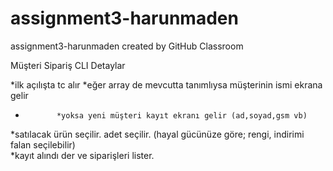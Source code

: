 # assignment3-harunmaden
assignment3-harunmaden created by GitHub Classroom

Müşteri Sipariş CLI Detaylar

*ilk açılışta tc alır 
*eğer array de mevcutta tanımlıysa müşterinin ismi ekrana gelir   
-            *yoksa yeni müşteri kayıt ekranı gelir (ad,soyad,gsm vb)   
*satılacak ürün seçilir. adet seçilir. (hayal gücünüze göre; rengi, indirimi falan seçilebilir)   
*kayıt alındı der ve siparişleri lister.
